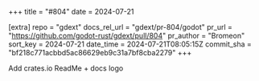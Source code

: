 +++
title = "#804"
date = 2024-07-21

[extra]
repo = "gdext"
docs_rel_url = "gdext/pr-804/godot"
pr_url = "https://github.com/godot-rust/gdext/pull/804"
pr_author = "Bromeon"
sort_key = 2024-07-21
date_time = 2024-07-21T08:05:15Z
commit_sha = "bf218c771acbbd5ac86629eb9c31a7bf8cba2279"
+++

Add crates.io ReadMe + docs logo
